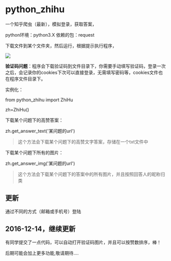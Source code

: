 # python_zhihu
一个知乎爬虫（最新），模拟登录，获取答案，

python环境：python3.X
依赖的包：request


下载文件到某个文件夹，然后运行，根据提示执行程序，

![](https://github.com/ladingwu/python_zhihu/blob/master/example.jpg)

**验证码问题**：程序会下载验证码到文件目录下，你需要手动填写验证码，登录一次之后，会记录你的cookies下次可以直接登录，无需填写密码等，cookies文件也在程序文件目录下。

实例化：

from python_zhihu import ZhiHu

zh=ZhiHu()

下载某个问题下的高赞答案：

zh.get_answer_text('某问题的url')
> 这个方法会下载某个问题下的高赞文字答案，存储在一个txt文件中

下载某个问题下所有的图片：

zh.get_answer_img('某问题的url')
> 这个方法会下载某个问题下的答案中的所有图片，并且按照回答人的昵称归类

## 更新
通过不同的方式（邮箱或手机号）登陆

## 2016-12-14，继续更新
有同学提交了一点代码，可以自动打开验证码图片，并且可以按赞数排序，棒！

后期可能会加上更多功能,敬请期待....

